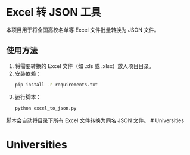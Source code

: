 # Excel 转 JSON 工具

本项目用于将全国高校名单等 Excel 文件批量转换为 JSON 文件。

## 使用方法

1. 将需要转换的 Excel 文件（如 .xls 或 .xlsx）放入项目目录。
2. 安装依赖：
   ```bash
   pip install -r requirements.txt
   ```
3. 运行脚本：
   ```bash
   python excel_to_json.py
   ```

脚本会自动将目录下所有 Excel 文件转换为同名 JSON 文件。 # Universities
# Universities
